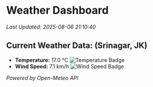 
# Weather Dashboard

_Last Updated: 2025-08-06 21:10:40_

## Current Weather Data: (Srinagar, JK)
- **Temperature:** 17.0 °C ![Temperature Badge](https://img.shields.io/badge/Temperature-Low%20Temp-blue)
- **Wind Speed:** 7.1 km/h ![Wind Speed Badge](https://img.shields.io/badge/Wind%20Speed-Light%20Wind-blue)

*Powered by Open-Meteo API*

